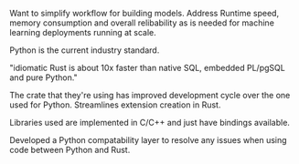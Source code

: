 Want to simplify workflow for building models. Address Runtime speed, memory consumption and overall relibability as is  needed for machine learning deployments running at scale. 

Python is the current industry standard.

"idiomatic Rust is about 10x faster than native SQL, embedded PL/pgSQL and pure Python."

The crate that they're using has improved development cycle over the one used for Python. Streamlines extension creation in Rust.

Libraries used are implemented in C/C++ and just have bindings available.

Developed a Python compatability layer to resolve any issues when using code between Python and Rust. 